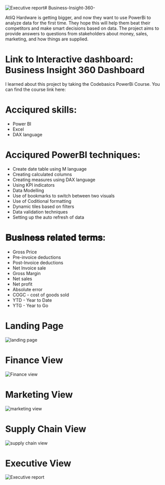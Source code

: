 ![Executive report](https://github.com/rajitaNV/Business-Insight-360-/assets/121693250/085fa8ba-f133-48e4-bcba-e48cb67feb08)# Business-Insight-360-

AtliQ Hardware is getting bigger, and now they want to use PowerBi to analyze data for the first time. They hope this will help them beat their competitors and make smart decisions based on data. The project aims to provide answers to questions from stakeholders about money, sales, marketing, and how things are supplied.

# Link to Interactive dashboard: Business Insight 360 Dashboard

I learned about this project by taking the Codebasics PowerBi Course. You can find the course link here: 

# Acciqured skills:
- Power BI
- Excel
- DAX language

# Acciqured PowerBI techniques:
- Create date table using M language
- Creating calculated columns
- Creating measures using DAX language
- Using KPI indicators 
- Data Modelling
- Use of bookmarks to switch between two visuals
- Use of Coditional formatting
- Dynamic tiles based on filters
- Data validation techniques
- Setting up the auto refresh of data

# 𝐁𝐮𝐬𝐢𝐧𝐞𝐬𝐬 𝐫𝐞𝐥𝐚𝐭𝐞𝐝 𝐭𝐞𝐫𝐦𝐬:
- Gross Price
- Pre-invoice deductions
- Post-Invoice deductions
- Net Invoice sale
- Gross Margin
- Net sales
- Net profit
- Absolute error
- COGC - cost of goods sold
- YTD - Year to Date
- YTG - Year to Go

# Landing Page
![landing page](https://github.com/rajitaNV/Business-Insight-360-/assets/121693250/c4876bd8-59be-4b2f-b0f3-10c8dcbe919d)

# Finance View
![Finance view](https://github.com/rajitaNV/Business-Insight-360-/assets/121693250/70425b8b-a0f0-4f90-9b0f-91ff55698cad)

# Marketing View
![marketing view](https://github.com/rajitaNV/Business-Insight-360-/assets/121693250/59d7e934-0853-4597-a7a7-8ee0ac74c002)

# Supply Chain View
![supply chain view](https://github.com/rajitaNV/Business-Insight-360-/assets/121693250/26aa64cc-5d97-4535-8e6b-a951c9e818e8)

# Executive View
![Executive report](https://github.com/rajitaNV/Business-Insight-360-/assets/121693250/e7460dc2-4fb3-4853-a1cc-13afee2ac149)

